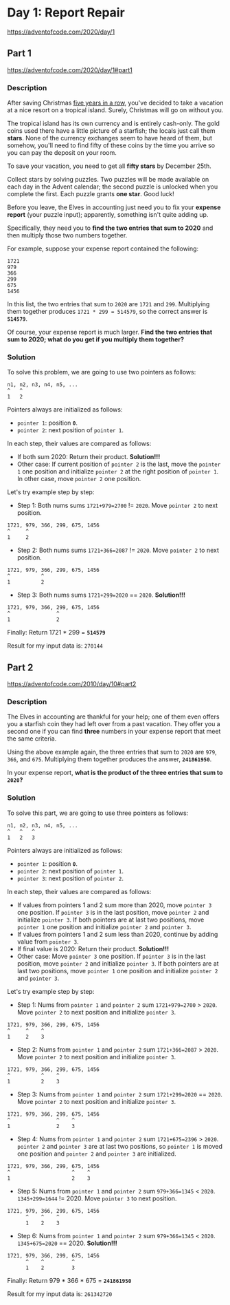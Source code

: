 # Day 1: Report Repair
https://adventofcode.com/2020/day/1

## Part 1
https://adventofcode.com/2020/day/1#part1

### Description
After saving Christmas [five years in a row](https://adventofcode.com/events), you've decided to take a vacation at a nice resort on a tropical island. Surely, Christmas will go on without you.

The tropical island has its own currency and is entirely cash-only. The gold coins used there have a little picture of a starfish; the locals just call them **stars**. None of the currency exchanges seem to have heard of them, but somehow, you'll need to find fifty of these coins by the time you arrive so you can pay the deposit on your room.

To save your vacation, you need to get all **fifty stars** by December 25th.

Collect stars by solving puzzles. Two puzzles will be made available on each day in the Advent calendar; the second puzzle is unlocked when you complete the first. Each puzzle grants **one star**. Good luck!

Before you leave, the Elves in accounting just need you to fix your **expense report** (your puzzle input); apparently, something isn't quite adding up.

Specifically, they need you to **find the two entries that sum to 2020** and then multiply those two numbers together.

For example, suppose your expense report contained the following:
```
1721
979
366
299
675
1456
```

In this list, the two entries that sum to `2020` are `1721` and `299`. Multiplying them together produces `1721 * 299 = 514579`, so the correct answer is **`514579`**.

Of course, your expense report is much larger. **Find the two entries that sum to 2020; what do you get if you multiply them together?**

### Solution
To solve this problem, we are going to use two pointers as follows:

```
n1, n2, n3, n4, n5, ...
^   ^
1   2
```

Pointers always are initialized as follows:
* `pointer 1`: position **`0`**.
* `pointer 2`: next position of `pointer 1`.

In each step, their values are compared as follows:
* If both sum 2020: Return their product. **Solution!!!**
* Other case: If current position of `pointer 2` is the last, move the `pointer 1` one position and initialize `pointer 2` at the right position of `pointer 1`. In other case, move `pointer 2` one position.

Let's try example step by step:
* Step 1: Both nums sums `1721+979=2700` != `2020`. Move `pointer 2` to next position.
```
1721, 979, 366, 299, 675, 1456
^     ^
1     2
```

* Step 2: Both nums sums `1721+366=2087` != `2020`. Move `pointer 2` to next position.
```
1721, 979, 366, 299, 675, 1456
^          ^
1          2
```

* Step 3: Both nums sums `1721+299=2020` == `2020`. **Solution!!!**
```
1721, 979, 366, 299, 675, 1456
^               ^
1               2
```

Finally: Return 1721 * 299 = **`514579`**

Result for my input data is: `270144`


## Part 2
https://adventofcode.com/2010/day/10#part2

### Description
The Elves in accounting are thankful for your help; one of them even offers you a starfish coin they had left over from a past vacation. They offer you a second one if you can find **three** numbers in your expense report that meet the same criteria.

Using the above example again, the three entries that sum to `2020` are `979`, `366`, and `675`. Multiplying them together produces the answer, **`241861950`**.

In your expense report, **what is the product of the three entries that sum to `2020`?**

### Solution
To solve this part, we are going to use three pointers as follows:
```
n1, n2, n3, n4, n5, ...
^   ^   ^
1   2   3
``` 

Pointers always are initialized as follows:
* `pointer 1`: position **`0`**.
* `pointer 2`: next position of `pointer 1`.
* `pointer 3`: next position of `pointer 2`.

In each step, their values are compared as follows:
* If values from pointers 1 and 2 sum more than 2020, move `pointer 3` one position. If `pointer 3` is in the last position, move `pointer 2` and initialize `pointer 3`. If both pointers are at last two positions, move `pointer 1` one position and initialize `pointer 2` and `pointer 3`.
* If values from pointers 1 and 2 sum less than 2020, continue by adding value from `pointer 3`.
* If final value is 2020: Return their product. **Solution!!!**
* Other case: Move `pointer 3` one position. If `pointer 3` is in the last position, move `pointer 2` and initialize `pointer 3`. If both pointers are at last two positions, move `pointer 1` one position and initialize `pointer 2` and `pointer 3`.

Let's try example step by step:
* Step 1: Nums from `pointer 1` and `pointer 2` sum `1721+979=2700` > `2020`. Move `pointer 2` to next position and initialize `pointer 3`.
```
1721, 979, 366, 299, 675, 1456
^     ^    ^
1     2    3
```

* Step 2: Nums from `pointer 1` and `pointer 2` sum `1721+366=2087` > `2020`. Move `pointer 2` to next position and initialize `pointer 3`.
```
1721, 979, 366, 299, 675, 1456
^          ^    ^
1          2    3
```

* Step 3: Nums from `pointer 1` and `pointer 2` sum `1721+299=2020` == `2020`. Move `pointer 2` to next position and initialize `pointer 3`.
```
1721, 979, 366, 299, 675, 1456
^               ^    ^
1               2    3
```

* Step 4: Nums from `pointer 1` and `pointer 2` sum `1721+675=2396` > `2020`. `pointer 2` and `pointer 3` are at last two positions, so `pointer 1` is moved one position and `pointer 2` and `pointer 3` are initialized.
```
1721, 979, 366, 299, 675, 1456
^                    ^    ^
1                    2    3
```

* Step 5: Nums from `pointer 1` and `pointer 2` sum `979+366=1345` < `2020`. `1345+299=1644` != 2020. Move `pointer 3` to next position.
```
1721, 979, 366, 299, 675, 1456
      ^    ^    ^
      1    2    3
```

* Step 6: Nums from `pointer 1` and `pointer 2` sum `979+366=1345` < `2020`. `1345+675=2020` == 2020. **Solution!!!**
```
1721, 979, 366, 299, 675, 1456
      ^    ^         ^
      1    2         3
```

Finally: Return 979 * 366 * 675 = **`241861950`**

Result for my input data is: `261342720`
